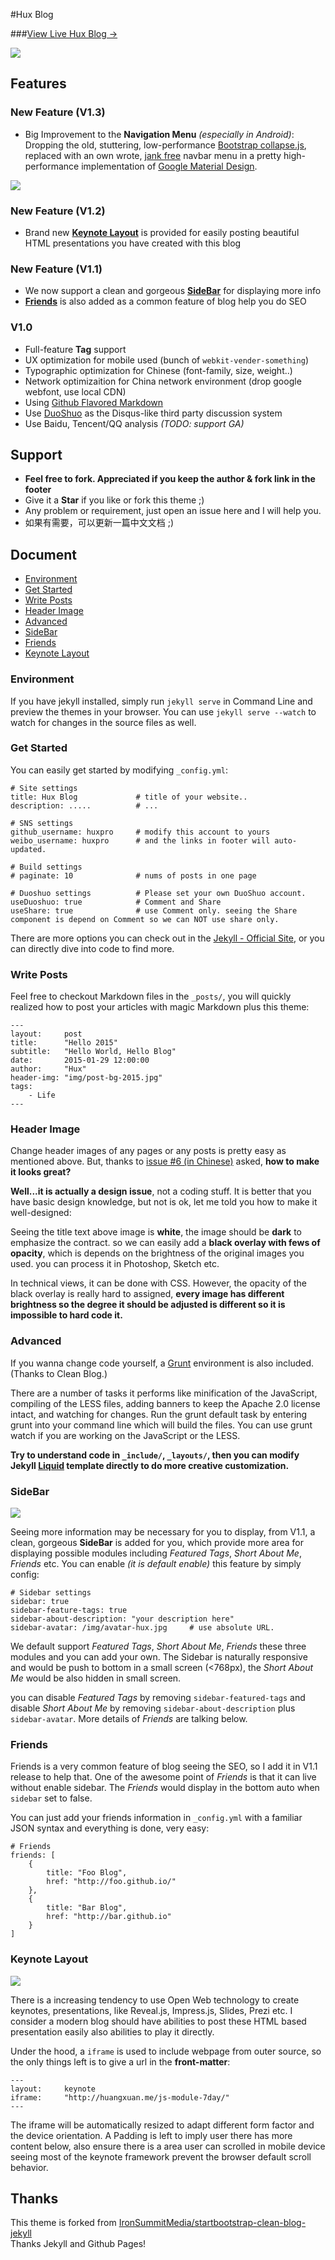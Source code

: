 #Hux Blog

###[View Live Hux Blog &rarr;](http://huxpro.github.io)

![](http://huangxuan.me/img/blog-desktop.jpg)



## Features

### New Feature (V1.3)

- Big Improvement to the **Navigation Menu** *(especially in Android)*:  Dropping the old, stuttering, low-performance [Bootstrap collapse.js](http://getbootstrap.com/javascript/#collapse),  replaced with an own wrote, [jank free](http://jankfree.org/) navbar menu in a pretty high-performance implementation of [Google Material Design](https://www.google.com/design/spec/material-design/introduction.html).


![](http://huangxuan.me/img/blog-md-navbar.gif)


### New Feature (V1.2)

- Brand new **[Keynote Layout](#keynote-layout)** is provided for easily posting beautiful HTML presentations you have created with this blog


### New Feature (V1.1)

- We now support a clean and gorgeous **[SideBar](#sidebar)** for displaying more info
- **[Friends](#friends)** is also added as a common feature of blog help you do SEO

### V1.0

- Full-feature **Tag** support
- UX optimization for mobile used (bunch of `webkit-vender-something`)
- Typographic optimization for Chinese (font-family, size, weight..)
- Network optimizaition for China network environment (drop google webfont, use local CDN)
- Using [Github Flavored Markdown](https://help.github.com/articles/github-flavored-markdown/)
- Use [DuoShuo](http://duoshuo.com/) as the Disqus-like third party discussion system
- Use Baidu, Tencent/QQ analysis *(TODO: support GA)*

## Support

- **Feel free to fork. Appreciated if you keep the author & fork link in the footer**
- Give it a **Star** if you like or fork this theme ;)
- Any problem or requirement, just open an issue here and I will help you.
- 如果有需要，可以更新一篇中文文档 ;)


## Document

* [Environment](#environment)
* [Get Started](#get-started)
* [Write Posts](#write-posts)
* [Header Image](#header-image)
* [Advanced](#advanced)
* [SideBar](#sidebar)
* [Friends](#friends)
* [Keynote Layout](#keynote-layout)

### Environment

If you have jekyll installed, simply run `jekyll serve` in Command Line
and preview the themes in your browser. You can use `jekyll serve --watch` to watch for changes in the source files as well.


### Get Started

You can easily get started by modifying `_config.yml`:

```
# Site settings
title: Hux Blog             # title of your website..
description: .....          # ...

# SNS settings      
github_username: huxpro     # modify this account to yours
weibo_username: huxpro      # and the links in footer will auto-updated.

# Build settings
# paginate: 10              # nums of posts in one page

# Duoshuo settings          # Please set your own DuoShuo account.
useDuoshuo: true            # Comment and Share
useShare: true              # use Comment only. seeing the Share component is depend on Comment so we can NOT use share only.

```

There are more options you can check out in the [Jekyll - Official Site](http://jekyllrb.com/), or you can directly dive into code to find more.


### Write Posts

Feel free to checkout Markdown files in the `_posts/`, you will quickly realized how to post your articles with magic Markdown plus this theme:

```
---
layout:     post
title:      "Hello 2015"
subtitle:   "Hello World, Hello Blog"
date:       2015-01-29 12:00:00
author:     "Hux"
header-img: "img/post-bg-2015.jpg"
tags:
    - Life
---

```

### Header Image

Change header images of any pages or any posts is pretty easy as mentioned above. But, thanks to [issue #6 (in Chinese)](https://github.com/Huxpro/huxpro.github.io/issues/6) asked, **how to make it looks great?**

**Well...it is actually a design issue**, not a coding stuff. It is better that you have basic design knowledge, but not is ok, let me told you how to make it well-designed:

Seeing the title text above image is **white**, the image should be **dark** to emphasize the contract. so we can easily add a **black overlay with fews of opacity**, which is depends on the brightness of the original images you used. you can process it in Photoshop, Sketch etc.

In technical views, it can be done with CSS. However, the opacity of the black overlay is really hard to assigned, **every image has different brightness so the  degree it should be adjusted is different so it is impossible to hard code it.**


### Advanced

If you wanna change code yourself, a [Grunt](gruntjs.com) environment is also included. (Thanks to Clean Blog.)

There are a number of tasks it performs like minification of the JavaScript, compiling of the LESS files, adding banners to keep the Apache 2.0 license intact, and watching for changes. Run the grunt default task by entering grunt into your command line which will build the files. You can use grunt watch if you are working on the JavaScript or the LESS.

**Try to understand code in `_include/`, `_layouts/`, then you can modify Jekyll [Liquid](https://github.com/Shopify/liquid/wiki) template directly to do more creative customization.**

### SideBar

![](http://huangxuan.me/img/blog-sidebar.jpg)

Seeing more information may be necessary for you to display, from V1.1, a clean, gorgeous **SideBar** is added for you, which provide more area for displaying possible modules including *Featured Tags*, *Short About Me*, *Friends* etc. You can enable *(it is default enable)* this feature by simply config:

```
# Sidebar settings
sidebar: true
sidebar-feature-tags: true
sidebar-about-description: "your description here"
sidebar-avatar: /img/avatar-hux.jpg     # use absolute URL.
```

We default support *Featured Tags*, *Short About Me*, *Friends* these three modules and you can add your own. The Sidebar is naturally responsive and would be push to bottom in a small screen (<768px), the *Short About Me* would be also hidden in small screen.

you can disable *Featured Tags* by removing `sidebar-featured-tags` and disable *Short About Me* by removing `sidebar-about-description` plus `sidebar-avatar`. More details of *Friends* are talking below.


### Friends

Friends is a very common feature of blog seeing the SEO, so I add it in V1.1 release to help that. One of the awesome point of *Friends* is that it can live without enable sidebar. The *Friends* would display in the bottom auto when `sidebar` set to false.


You can just add your friends information in `_config.yml` with a familiar JSON syntax and everything is done, very easy:

```
# Friends
friends: [
    {
        title: "Foo Blog",
        href: "http://foo.github.io/"
    },
    {
        title: "Bar Blog",
        href: "http://bar.github.io"
    }
]
```


### Keynote Layout

![](http://huangxuan.me/img/blog-keynote.jpg)

There is a increasing tendency to use Open Web technology to create keynotes, presentations, like Reveal.js, Impress.js, Slides, Prezi etc. I consider a modern blog should have abilities to post these HTML based presentation easily also abilities to play it directly.

Under the hood, a `iframe` is used to include webpage from outer source, so the only things left is to give a url in the **front-matter**:

```
---
layout:     keynote
iframe:     "http://huangxuan.me/js-module-7day/"
---

```

The iframe will be automatically resized to adapt different form factor and the device orientation. A Padding is left to imply user there has more content below, also ensure there is a area user can scrolled in mobile device seeing most of the keynote framework prevent the browser default scroll behavior.


## Thanks

This theme is forked from [IronSummitMedia/startbootstrap-clean-blog-jekyll](https://github.com/IronSummitMedia/startbootstrap-clean-blog-jekyll)  
Thanks Jekyll and Github Pages!
